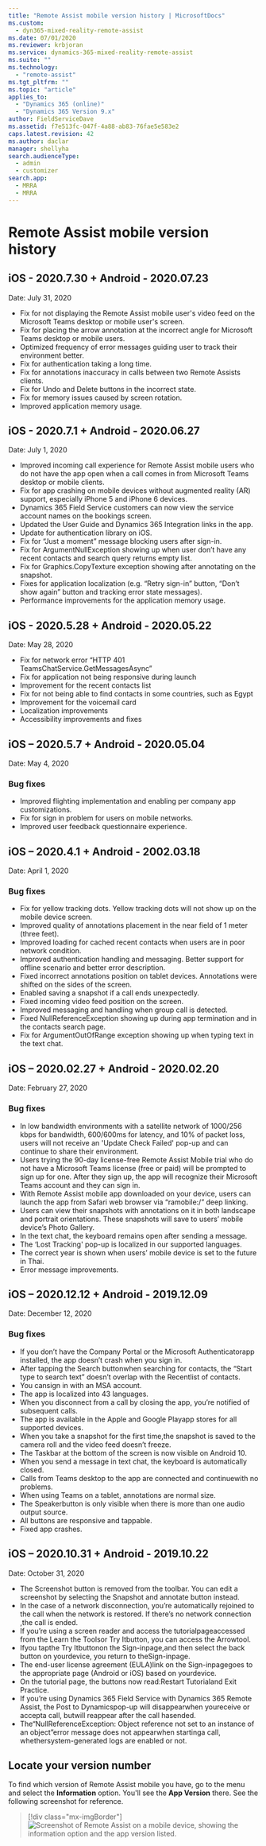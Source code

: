 ```yaml
---
title: "Remote Assist mobile version history | MicrosoftDocs"
ms.custom: 
  - dyn365-mixed-reality-remote-assist
ms.date: 07/01/2020
ms.reviewer: krbjoran
ms.service: dynamics-365-mixed-reality-remote-assist
ms.suite: ""
ms.technology: 
  - "remote-assist"
ms.tgt_pltfrm: ""
ms.topic: "article"
applies_to: 
  - "Dynamics 365 (online)"
  - "Dynamics 365 Version 9.x"
author: FieldServiceDave
ms.assetid: f7e513fc-047f-4a88-ab83-76fae5e583e2
caps.latest.revision: 42
ms.author: daclar
manager: shellyha
search.audienceType: 
  - admin
  - customizer
search.app: 
  - MRRA
  - MRRA
---
```


# Remote Assist mobile version history

## iOS - 2020.7.30 + Android - 2020.07.23

Date: July 31, 2020

- Fix for not displaying the Remote Assist mobile user's video feed on the Microsoft Teams desktop or mobile user's screen.
- Fix for placing the arrow annotation at the incorrect angle for Microsoft Teams desktop or mobile users.
- Optimized frequency of error messages guiding user to track their environment better.
- Fix for authentication taking a long time.
- Fix for annotations inaccuracy in calls between two Remote Assists clients.
- Fix for Undo and Delete buttons in the incorrect state.
- Fix for memory issues caused by screen rotation.
- Improved application memory usage.

## iOS - 2020.7.1 + Android - 2020.06.27

Date: July 1, 2020

-	Improved incoming call experience for Remote Assist mobile users who do not have the app open when a call comes in from Microsoft Teams desktop or mobile clients.
-	Fix for app crashing on mobile devices without augmented reality (AR) support, especially iPhone 5 and iPhone 6 devices.
-	Dynamics 365 Field Service customers can now view the service account names on the bookings screen. 
-	Updated the User Guide and Dynamics 365 Integration links in the app.
-	Update for authentication library on iOS.
-	Fix for “Just a moment” message blocking users after sign-in.
-	Fix for ArgumentNullException showing up when user don’t have any recent contacts and search query returns empty list.
-	Fix for Graphics.CopyTexture exception showing after annotating on the snapshot.
-	Fixes for application localization (e.g. “Retry sign-in” button, “Don’t show again” button and tracking error state messages).
-	Performance improvements for the application memory usage.

## iOS - 2020.5.28 + Android - 2020.05.22

Date: May 28, 2020

-	Fix for network error “HTTP 401 TeamsChatService.GetMessagesAsync”
-	Fix for application not being responsive during launch
-	Improvement for the recent contacts list 
-	Fix for not being able to find contacts in some countries, such as Egypt
-	Improvement for the voicemail card
-	Localization improvements
-	Accessibility improvements and fixes

## iOS – 2020.5.7 + Android - 2020.05.04 

Date: May 4, 2020

### Bug fixes
- Improved flighting implementation and enabling per company app customizations.
- Fix for sign in problem for users on mobile networks.
- Improved user feedback questionnaire experience.

## iOS – 2020.4.1 + Android - 2002.03.18

Date: April 1, 2020

### Bug fixes

- Fix for yellow tracking dots. Yellow tracking dots will not show up on the mobile device screen.
- Improved quality of annotations placement in the near field of 1 meter (three feet).
- Improved loading for cached recent contacts when users are in poor network condition. 
- Improved authentication handling and messaging. Better support for offline scenario and better error description.
- Fixed incorrect annotations position on tablet devices. Annotations were shifted on the sides of the screen.
- Enabled saving a snapshot if a call ends unexpectedly.
- Fixed incoming video feed position on the screen.
- Improved messaging and handling when group call is detected.
- Fixed NullReferenceException showing up during app termination and in the contacts search page.
- Fix for ArgumentOutOfRange exception showing up when typing text in the text chat.

## iOS – 2020.02.27 + Android - 2020.02.20

Date: February 27, 2020

### Bug fixes

- In low bandwidth environments with a satellite network of 1000/256 kbps for bandwidth, 600/600ms for latency, and 10% of packet loss, users will not receive an 'Update Check Failed' pop-up and can continue to share their environment.  
- Users trying the 90-day license-free Remote Assist Mobile trial who do not have a Microsoft Teams license (free or paid) will be prompted to sign up for one. After they sign up, the app will recognize their Microsoft Teams account and they can sign in.  
- With Remote Assist mobile app downloaded on your device, users can launch the app from Safari web browser via “ramobile:/” deep linking.  
- Users can view their snapshots with annotations on it in both landscape and portrait orientations. These snapshots will save to users’ mobile device’s Photo Gallery.  
- In the text chat, the keyboard remains open after sending a message. 
- The ‘Lost Tracking' pop-up is localized in our supported languages. 
- The correct year is shown when users’ mobile device is set to the future in Thai. 
- Error message improvements.  

## iOS – 2020.12.12 + Android - 2019.12.09

Date: December 12, 2020

### Bug fixes

- If you don’t have the Company Portal or the Microsoft Authenticatorapp installed, the app doesn’t crash when you sign in. 
- After tapping the Search buttonwhen searching for contacts, the “Start type to search text” doesn’t overlap with the Recentlist of contacts. 
- You cansign in with an MSA account. 
- The app is localized into 43 languages. 
- When you disconnect from a call by closing the app, you’re notified of subsequent calls.
- The app is available in the Apple and Google Playapp stores for all supported devices. 
- When you take a snapshot for the first time,the snapshot is saved to the camera roll and the video feed doesn’t freeze. 
- The Taskbar at the bottom of the screen is now visible on Android 10. 
- When you send a message in text chat, the keyboard is automatically closed.
- Calls from Teams desktop to the app are connected and continuewith no problems. 
- When using Teams on a tablet, annotations are normal size. 
- The Speakerbutton is only visible when there is more than one audio output source. 
- All buttons are responsive and tappable. 
- Fixed app crashes.

## iOS – 2020.10.31 + Android - 2019.10.22

Date: October 31, 2020

- The Screenshot button is removed from the toolbar. You can edit a screenshot by selecting the Snapshot and annotate button instead.
- In the case of a network disconnection, you’re automatically rejoined to the call when the network is restored. If there’s no network connection ,the call is ended.
- If you’re using a screen reader and access the tutorialpageaccessed from the Learn the Toolsor Try Itbutton, you can access the Arrowtool. 
- Ifyou tapthe Try Itbuttonon the Sign-inpage,and then select the back button on yourdevice, you return to theSign-inpage. 
- The end-user license agreement (EULA)link on the Sign-inpagegoes to the appropriate page (Android or iOS) based on yourdevice.
- On the tutorial page, the buttons now read:Restart Tutorialand Exit Practice.
- If you’re using Dynamics 365 Field Service with Dynamics 365 Remote Assist, the Post to Dynamicspop-up will disappearwhen youreceive or accepta call, butwill reappear after the call hasended.
- The“NullReferenceException: Object reference not set to an instance of an object”error message does not appearwhen startinga call, whethersystem-generated logs are enabled or not.

## Locate your version number

To find which version of Remote Assist mobile you have, go to the menu and select the **Information** option. You'll see the **App Version** there. See the following screenshot for reference. 

> [!div class="mx-imgBorder"]
> ![Screenshot of Remote Assist on a mobile device, showing the information option and the app version listed.](./media/ram-version-history-locate.png)
